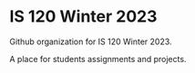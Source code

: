# IS 120 Winter 2023

Github organization for IS 120 Winter 2023.

A place for students assignments and projects.
